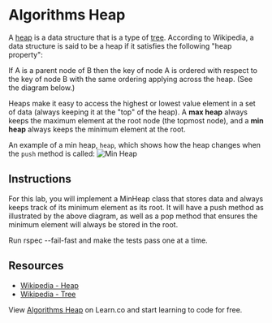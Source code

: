 
# Algorithms Heap

A [heap](http://en.wikipedia.org/wiki/Heap_%28data_structure%29) is a data structure that is a type of [tree](http://en.wikipedia.org/wiki/Tree_%28data_structure%29). According to Wikipedia, a data structure is said to be a heap if it satisfies the following "heap property":

  If A is a parent node of B then the key of node A is ordered with respect to the key of node B with the same ordering applying across the heap. (See the diagram below.)

Heaps make it easy to access the highest or lowest value element in a set of data (always keeping it at the "top" of the heap). A **max heap** always keeps the maximum element at the root node (the topmost node), and a **min heap** always keeps the minimum element at the root.

An example of a min heap, `heap`, which shows how the heap changes when the `push` method is called:
![Min Heap](https://dl.dropboxusercontent.com/s/ffmh9cwv9l45kfa/2015-03-01%20at%209.04%20AM.png)


## Instructions

For this lab, you will implement a MinHeap class that stores data and always keeps track of its minimum element as its root. It will have a push method as illustrated by the above diagram, as well as a pop method that ensures the minimum element will always be stored in the root.

Run rspec --fail-fast and make the tests pass one at a time.


## Resources

- [Wikipedia - Heap](http://en.wikipedia.org/wiki/Heap_%28data_structure%29)
- [Wikipedia - Tree](http://en.wikipedia.org/wiki/Tree_%28data_structure%29)

<p data-visibility='hidden'>View <a href='https://learn.co/lessons/algorithms-heap' title='Algorithms Heap'>Algorithms Heap</a> on Learn.co and start learning to code for free.</p>
